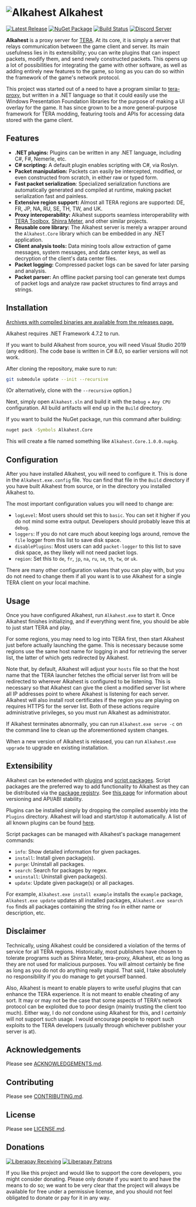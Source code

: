# ![Alkahest](Alkahest.ico) Alkahest

[![Latest Release](https://img.shields.io/github/release/tera-alkahest/alkahest/all.svg)](https://github.com/tera-alkahest/alkahest/releases)
[![NuGet Package](https://img.shields.io/nuget/v/Alkahest.Core.svg)](https://www.nuget.org/packages/Alkahest.Core)
[![Build Status](https://ci.appveyor.com/api/projects/status/github/tera-alkahest/alkahest?svg=true)](https://ci.appveyor.com/project/tera-alkahest/alkahest)
[![Discord Server](https://discordapp.com/api/guilds/576893607701905439/widget.png)](https://discord.io/alkahest)

**Alkahest** is a proxy server for
[TERA](https://en.wikipedia.org/wiki/TERA_%28video_game%29). At its core, it is
simply a server that relays communication between the game client and server.
Its main usefulness lies in its extensibility; you can write plugins that can
inspect packets, modify them, and send newly constructed packets. This opens up
a lot of possibilities for integrating the game with other software, as well as
adding entirely new features to the game, so long as you can do so within the
framework of the game's network protocol.

This project was started out of a need to have a program similar to
[tera-proxy](https://github.com/tera-proxy), but written in a .NET language so
that it could easily use the Windows Presentation Foundation libraries for the
purpose of making a UI overlay for the game. It has since grown to be a more
general-purpose framework for TERA modding, featuring tools and APIs for
accessing data stored with the game client.

## Features

* **.NET plugins:** Plugins can be written in any .NET language, including C#,
  F#, Nemerle, etc.
* **C# scripting:** A default plugin enables scripting with C#, via Roslyn.
* **Packet manipulation:** Packets can easily be intercepted, modified, or even
  constructed from scratch, in either raw or typed form.
* **Fast packet serialization**: Specialized serialization functions are
  automatically generated and compiled at runtime, making packet serialization
  fast and painless.
* **Extensive region support:** Almost all TERA regions are supported: DE, FR,
  JP, NA, RU, SE, TH, TW, and UK.
* **Proxy interoperability:** Alkahest supports seamless interoperability with
  [TERA Toolbox](https://github.com/tera-toolbox),
  [Shinra Meter](https://github.com/neowutran/ShinraMeter), and other similar
  projects.
* **Reusable core library:** The Alkahest server is merely a wrapper around the
  `Alkahest.Core` library which can be embedded in any .NET application.
* **Client analysis tools:** Data mining tools allow extraction of game
  messages, system messages, and data center keys, as well as decryption of the
  client's data center files.
* **Packet logging:** Compressed packet logs can be saved for later parsing and
  analysis.
* **Packet parser:** An offline packet parsing tool can generate text dumps of
  packet logs and analyze raw packet structures to find arrays and strings.

## Installation

[Archives with compiled binaries are available from the releases page.](https://github.com/alexrp/alkahest/releases)

Alkahest requires .NET Framework 4.7.2 to run.

If you want to build Alkahest from source, you will need Visual Studio 2019 (any
edition). The code base is written in C# 8.0, so earlier versions will not work.

After cloning the repository, make sure to run:

```bash
git submodule update --init --recursive
```

(Or alternatively, clone with the `--recursive` option.)

Next, simply open `Alkahest.sln` and build it with the `Debug` + `Any CPU`
configuration. All build artifacts will end up in the `Build` directory.

If you want to build the NuGet package, run this command after building:

```bash
nuget pack -Symbols Alkahest.Core
```

This will create a file named something like `Alkahest.Core.1.0.0.nupkg`.

## Configuration

After you have installed Alkahest, you will need to configure it. This is done
in the `Alkahest.exe.config` file. You can find that file in the `Build`
directory if you have built Alkahest from source, or in the directory you
installed Alkahest to.

The most important configuration values you will need to change are:

* `logLevel`: Most users should set this to `basic`. You can set it higher if
  you do not mind some extra output. Developers should probably leave this at
  `debug`.
* `loggers`: If you do not care much about keeping logs around, remove the
  `file` logger from this list to save disk space.
* `disablePlugins`: Most users can add `packet-logger` to this list to save disk
  space, as they likely will not need packet logs.
* `region`: Set this to `de`, `fr`, `jp`, `na`, `ru`, `se`, `th`, `tw`, or `uk`.

There are many other configuration values that you can play with, but you do not
need to change them if all you want is to use Alkahest for a single TERA client
on your local machine.

## Usage

Once you have configured Alkahest, run `Alkahest.exe` to start it. Once Alkahest
finishes initializing, and if everything went fine, you should be able to just
start TERA and play.

For some regions, you may need to log into TERA first, then start Alkahest just
before actually launching the game. This is necessary because some regions use
the same host name for logging in and for retrieving the server list, the
latter of which gets redirected by Alkahest.

Note that, by default, Alkahest will adjust your `hosts` file so that the host
name that the TERA launcher fetches the official server list from will be
redirected to wherever Alkahest is configured to be listening. This is necessary
so that Alkahest can give the client a modified server list where all IP
addresses point to where Alkahest is listening for each server. Alkahest will
also install root certificates if the region you are playing on requires HTTPS
for the server list. Both of these actions require administrative privileges,
so you must run Alkahest as administrator.

If Alkahest terminates abnormally, you can run `Alkahest.exe serve -c` on the
command line to clean up the aforementioned system changes.

When a new version of Alkahest is released, you can run `Alkahest.exe upgrade`
to upgrade en existing installation.

## Extensibility

Alkahest can be exteneded with
[plugins](https://github.com/tera-alkahest/alkahest/wiki/Plugin-Development) and
[script packages](https://github.com/tera-alkahest/alkahest/wiki/Script-Development).
Script packages are the preferred way to add functionality to Alkahest as they
can be distributed via the
[package registry](https://github.com/tera-alkahest/alkahest-registry). See
[this page](https://github.com/tera-alkahest/alkahest/wiki/Versioning-and-Stability)
for information about versioning and API/ABI stability.

Plugins can be installed simply by dropping the compiled assembly into the
`Plugins` directory. Alkahest will load and start/stop it automatically. A list
of all known plugins can be found
[here](https://github.com/tera-alkahest/alkahest/wiki/Known-Plugins).

Script packages can be managed with Alkahest's package management commands:

* `info`: Show detailed information for given packages.
* `install`: Install given package(s).
* `purge`: Uninstall all packages.
* `search`: Search for packages by regex.
* `uninstall`: Uninstall given package(s).
* `update`: Update given package(s) or all packages.

For example, `Alkahest.exe install example` installs the `example` package,
`Alkahest.exe update` updates all installed packages, `Alkahest.exe search foo`
finds all packages containing the string `foo` in either name or description,
etc.

## Disclaimer

Technically, using Alkahest could be considered a violation of the terms of
service for all TERA regions. Historically, most publishers have chosen to
tolerate programs such as Shinra Meter, tera-proxy, Alkahest, etc as long as
they are not used for malicious purposes. You will almost certainly be fine as
long as you do not do anything really stupid. That said, I take absolutely no
responsibility if you do manage to get yourself banned.

Also, Alkahest is meant to enable players to write useful plugins that can
enhance the TERA experience. It is not meant to enable cheating of any sort. It
may or may not be the case that some aspects of TERA's network protocol can be
exploited due to poor design (mainly trusting the client too much). Either way,
I do *not* condone using Alkahest for this, and I *certainly* will not support
such usage. I would encourage people to report such exploits to the TERA
developers (usually through whichever publisher your server is at).

## Acknowledgements

Please see [ACKNOWLEDGEMENTS.md](ACKNOWLEDGEMENTS.md).

## Contributing

Please see [CONTRIBUTING.md](.github/CONTRIBUTING.md).

## License

Please see [LICENSE.md](LICENSE.md).

## Donations

[![Liberapay Receiving](http://img.shields.io/liberapay/receives/alkahest.svg?logo=liberapay)](https://liberapay.com/alkahest/donate)
[![Liberapay Patrons](http://img.shields.io/liberapay/patrons/alkahest.svg?logo=liberapay)](https://liberapay.com/alkahest)

If you like this project and would like to support the core developers, you
might consider donating. Please only donate if you want to and have the means to
do so; we want to be very clear that the project will always be available for
free under a permissive license, and you should not feel obligated to donate or
pay for it in any way.

